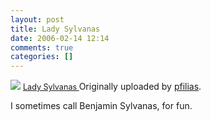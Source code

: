```yaml
---
layout: post
title: Lady Sylvanas
date: 2006-02-14 12:14
comments: true
categories: []
---
```

<a title="photo sharing" href="http://www.flickr.com/photos/pfilias/99719259/"><img src="http://static.flickr.com/29/99719259_03e42bf2b0_m.jpg" /></a>
<span style="font-size: 0.9em; margin-top: 0px"> <a href="http://www.flickr.com/photos/pfilias/99719259/">Lady Sylvanas
</a></span>Originally uploaded by <a href="http://www.flickr.com/people/pfilias/">pfilias</a>.

I sometimes call Benjamin Sylvanas, for fun.
<br clear="all" />
